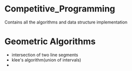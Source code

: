 # Competitive_Programming
Contains all the algorithms and data structure implementation
# Geometric Algorithms
- intersection of two line segments
- klee's algorithm(union of intervals)
- 

